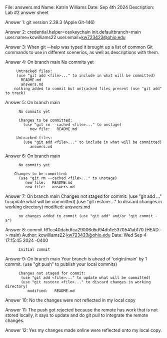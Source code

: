 
File: answers.md
Name: Katrin Williams
Date: Sep 4th 2024
Description: Lab #2 answer sheet


Answer 1: git version 2.39.3 (Apple Git-146)

Answer 2: credential.helper=osxkeychain
          init.defaultbranch=main
          user.name=kcwilliams22
          user.email=kw723423@ohio.edu

Answer 3: When git --help was typed it brought up a list of common Git commands to use in different scenerios, as well as descriptions with them.

Answer 4: On branch main
          No commits yet

         Untracked files:
         (use "git add <file>..." to include in what will be committed)
	       README.md
	       answers.md
        nothing added to commit but untracked files present (use "git add" to track)

Answer 5: On branch main

          No commits yet

          Changes to be committed:
            (use "git rm --cached <file>..." to unstage)
	           new file:   README.md

         Untracked files:
            (use "git add <file>..." to include in what will be committed)
	           answers.md

Answer 6: On branch main

          No commits yet

        Changes to be committed:
          (use "git rm --cached <file>..." to unstage)
	         new file:   README.md
	         new file:   answers.md

Answer 7: On branch main
          Changes not staged for commit:
            (use "git add <file>..." to update what will be committed)
            (use "git restore <file>..." to discard changes in working directory)
	            modified:   answers.md

          no changes added to commit (use "git add" and/or "git commit -a")

Answer 8: commit f61cc40dabdfca29006d5d94db1e5370541ab170 (HEAD -> main)
          Author: kcwilliams22 <kw723423@ohio.edu>
          Date:   Wed Sep 4 17:15:45 2024 -0400

          Initial commit

Answer 9: On branch main
          Your branch is ahead of 'origin/main' by 1 commit.
             (use "git push" to publish your local commits)

          Changes not staged for commit:
           (use "git add <file>..." to update what will be committed)
           (use "git restore <file>..." to discard changes in working directory)
	          modified:   README.md

Answer 10: No the changes were not reflected in my local copy

Answer 11: The push got rejected because the remote has work that is not stored locally, it says to update and do git pull to integrate the remote changes.

Answer 12: Yes my changes made online were reflected onto my local copy.